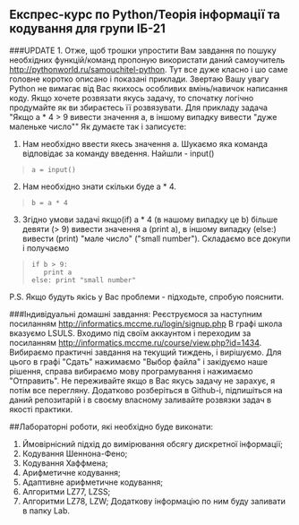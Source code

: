 ## Експрес-курс по Python/Теорія інформації та кодування для групи ІБ-21

###UPDATE 1. 
Отже, щоб трошки упростити Вам завдання по пошуку необхідних функцій/команд пропоную використати даний самоучитель http://pythonworld.ru/samouchitel-python. Тут все дуже класно і шо саме головне коротко описано і показані приклади. Звертаю Вашу увагу Python не вимагає від Вас якихось особливих вмінь/навичок написання коду. Якщо хочете розвязати якусь задачу, то спочатку логічно продумайте як ви збираєтесь її розвязувати. 
Для прикладу задача "Якщо а * 4 > 9 вивести значення a, в іншому випадку вивести "дуже маленьке число""
Як думаєте так і записуєте:

1. Нам необхідно ввести якесь значення а. Шукаємо яка команда відповідає за команду введення. Найшли - input()
>     a = input()

2. Нам необхідно знати скільки буде а * 4.
>     b = a * 4

3. Згідно умови задачі якщо(if) a * 4 (в нашому випадку це b) більше девяти (> 9) вивести значення a (print a), в іншому випадку (else:)  вивести (print) "мале число" ("small number"). Складаємо все докупи і получаємо
>     if b > 9:
>        print a
>     else: print "small number"

P.S. Якщо будуть якісь у Вас проблеми - підходьте, спробую пояснити. 

###Індивідуальні домашні завдання:
Реєструємося за наступним посиланням http://informatics.mccme.ru/login/signup.php
В графі школа вказуємо LSULS. Входимо під своїм аккаунтом і переходим за посиланням http://informatics.mccme.ru/course/view.php?id=1434. Вибираємо практичні завдання на текущий тиждень, і вирішуємо. Для цього в графі "Сдать" нажимаємо "Выбор файла" і закідуємо наше рішення, справа вибираємо мову програмування і нажимаємо "Отправить". Не переживайте якщо в Вас якусь задачу не зарахує, я потім все перегляну. Додатково розберіться в Github-i, підпишіться на даний репозитарій і в своєму власному заливайте розвязки задач в якості практики.

##Лабораторні роботи, які необхідно буде виконати:
1. Ймовірнісний підхід до вимірювання обсягу дискретної інформації;
2. Кодування Шеннона-Фено;
3. Кодування Хаффмена;
4. Арифметичне кодування;
5. Адаптивне арифметичне кодування;
6. Алгоритми LZ77, LZSS;
7. Алгоритми LZ78, LZW;
Додаткову інформацію по ним буду заливати в папку Lab.

